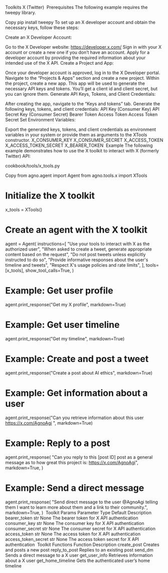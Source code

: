 Toolkits
X (Twitter)
​
Prerequisites
The following example requires the tweepy library.


Copy
pip install tweepy
To set up an X developer account and obtain the necessary keys, follow these steps:

Create an X Developer Account:

Go to the X Developer website: https://developer.x.com/
Sign in with your X account or create a new one if you don’t have an account.
Apply for a developer account by providing the required information about your intended use of the X API.
Create a Project and App:

Once your developer account is approved, log in to the X Developer portal.
Navigate to the “Projects & Apps” section and create a new project.
Within the project, create a new app. This app will be used to generate the necessary API keys and tokens.
You’ll get a client id and client secret, but you can ignore them.
Generate API Keys, Tokens, and Client Credentials:

After creating the app, navigate to the “Keys and tokens” tab.
Generate the following keys, tokens, and client credentials:
API Key (Consumer Key)
API Secret Key (Consumer Secret)
Bearer Token
Access Token
Access Token Secret
Set Environment Variables:

Export the generated keys, tokens, and client credentials as environment variables in your system or provide them as arguments to the XTools constructor.
X_CONSUMER_KEY
X_CONSUMER_SECRET
X_ACCESS_TOKEN
X_ACCESS_TOKEN_SECRET
X_BEARER_TOKEN
​
Example
The following example demonstrates how to use the X toolkit to interact with X (formerly Twitter) API:

cookbook/tools/x_tools.py

Copy
from agno.agent import Agent
from agno.tools.x import XTools

# Initialize the X toolkit
x_tools = XTools()

# Create an agent with the X toolkit
agent = Agent(
    instructions=[
        "Use your tools to interact with X as the authorized user",
        "When asked to create a tweet, generate appropriate content based on the request",
        "Do not post tweets unless explicitly instructed to do so",
        "Provide informative responses about the user's timeline and tweets",
        "Respect X's usage policies and rate limits",
    ],
    tools=[x_tools],
    show_tool_calls=True,
)

# Example: Get user profile
agent.print_response("Get my X profile", markdown=True)

# Example: Get user timeline
agent.print_response("Get my timeline", markdown=True)

# Example: Create and post a tweet
agent.print_response("Create a post about AI ethics", markdown=True)

# Example: Get information about a user
agent.print_response("Can you retrieve information about this user https://x.com/AgnoAgi ", markdown=True)

# Example: Reply to a post
agent.print_response(
    "Can you reply to this [post ID] post as a general message as to how great this project is: https://x.com/AgnoAgi",
    markdown=True,
)

# Example: Send a direct message
agent.print_response(
    "Send direct message to the user @AgnoAgi telling them I want to learn more about them and a link to their community.",
    markdown=True,
)
​
Toolkit Params
Parameter	Type	Default	Description
bearer_token	str	None	The bearer token for X API authentication
consumer_key	str	None	The consumer key for X API authentication
consumer_secret	str	None	The consumer secret for X API authentication
access_token	str	None	The access token for X API authentication
access_token_secret	str	None	The access token secret for X API authentication
​
Toolkit Functions
Function	Description
create_post	Creates and posts a new post
reply_to_post	Replies to an existing post
send_dm	Sends a direct message to a X user
get_user_info	Retrieves information about a X user
get_home_timeline	Gets the authenticated user’s home timeline
​
